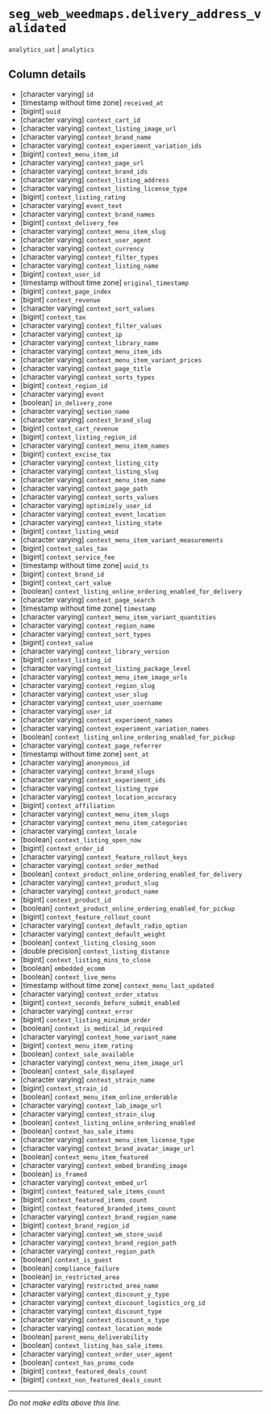 # `seg_web_weedmaps.delivery_address_validated`
`analytics_uat` | `analytics`

## Column details
* [character varying] `id`
* [timestamp without time zone] `received_at`
* [bigint]    `uuid`
* [character varying] `context_cart_id`
* [character varying] `context_listing_image_url`
* [character varying] `context_brand_name`
* [character varying] `context_experiment_variation_ids`
* [bigint]    `context_menu_item_id`
* [character varying] `context_page_url`
* [character varying] `context_brand_ids`
* [character varying] `context_listing_address`
* [character varying] `context_listing_license_type`
* [bigint]    `context_listing_rating`
* [character varying] `event_text`
* [character varying] `context_brand_names`
* [bigint]    `context_delivery_fee`
* [character varying] `context_menu_item_slug`
* [character varying] `context_user_agent`
* [character varying] `context_currency`
* [character varying] `context_filter_types`
* [character varying] `context_listing_name`
* [bigint]    `context_user_id`
* [timestamp without time zone] `original_timestamp`
* [bigint]    `context_page_index`
* [bigint]    `context_revenue`
* [character varying] `context_sort_values`
* [bigint]    `context_tax`
* [character varying] `context_filter_values`
* [character varying] `context_ip`
* [character varying] `context_library_name`
* [character varying] `context_menu_item_ids`
* [character varying] `context_menu_item_variant_prices`
* [character varying] `context_page_title`
* [character varying] `context_sorts_types`
* [bigint]    `context_region_id`
* [character varying] `event`
* [boolean]   `in_delivery_zone`
* [character varying] `section_name`
* [character varying] `context_brand_slug`
* [bigint]    `context_cart_revenue`
* [bigint]    `context_listing_region_id`
* [character varying] `context_menu_item_names`
* [bigint]    `context_excise_tax`
* [character varying] `context_listing_city`
* [character varying] `context_listing_slug`
* [character varying] `context_menu_item_name`
* [character varying] `context_page_path`
* [character varying] `context_sorts_values`
* [character varying] `optimizely_user_id`
* [character varying] `context_event_location`
* [character varying] `context_listing_state`
* [bigint]    `context_listing_wmid`
* [character varying] `context_menu_item_variant_measurements`
* [bigint]    `context_sales_tax`
* [bigint]    `context_service_fee`
* [timestamp without time zone] `uuid_ts`
* [bigint]    `context_brand_id`
* [bigint]    `context_cart_value`
* [boolean]   `context_listing_online_ordering_enabled_for_delivery`
* [character varying] `context_page_search`
* [timestamp without time zone] `timestamp`
* [character varying] `context_menu_item_variant_quantities`
* [character varying] `context_region_name`
* [character varying] `context_sort_types`
* [bigint]    `context_value`
* [character varying] `context_library_version`
* [bigint]    `context_listing_id`
* [character varying] `context_listing_package_level`
* [character varying] `context_menu_item_image_urls`
* [character varying] `context_region_slug`
* [character varying] `context_user_slug`
* [character varying] `context_user_username`
* [character varying] `user_id`
* [character varying] `context_experiment_names`
* [character varying] `context_experiment_variation_names`
* [boolean]   `context_listing_online_ordering_enabled_for_pickup`
* [character varying] `context_page_referrer`
* [timestamp without time zone] `sent_at`
* [character varying] `anonymous_id`
* [character varying] `context_brand_slugs`
* [character varying] `context_experiment_ids`
* [character varying] `context_listing_type`
* [character varying] `context_location_accuracy`
* [bigint]    `context_affiliation`
* [character varying] `context_menu_item_slugs`
* [character varying] `context_menu_item_categories`
* [character varying] `context_locale`
* [boolean]   `context_listing_open_now`
* [bigint]    `context_order_id`
* [character varying] `context_feature_rollout_keys`
* [character varying] `context_order_method`
* [boolean]   `context_product_online_ordering_enabled_for_delivery`
* [character varying] `context_product_slug`
* [character varying] `context_product_name`
* [bigint]    `context_product_id`
* [boolean]   `context_product_online_ordering_enabled_for_pickup`
* [bigint]    `context_feature_rollout_count`
* [character varying] `context_default_radio_option`
* [character varying] `context_default_weight`
* [boolean]   `context_listing_closing_soon`
* [double precision] `context_listing_distance`
* [bigint]    `context_listing_mins_to_close`
* [boolean]   `embedded_ecomm`
* [boolean]   `context_live_menu`
* [timestamp without time zone] `context_menu_last_updated`
* [character varying] `context_order_status`
* [bigint]    `context_seconds_before_submit_enabled`
* [character varying] `context_error`
* [bigint]    `context_listing_minimum_order`
* [boolean]   `context_is_medical_id_required`
* [character varying] `context_home_variant_name`
* [bigint]    `context_menu_item_rating`
* [boolean]   `context_sale_available`
* [character varying] `context_menu_item_image_url`
* [boolean]   `context_sale_displayed`
* [character varying] `context_strain_name`
* [bigint]    `context_strain_id`
* [boolean]   `context_menu_item_online_orderable`
* [character varying] `context_lab_image_url`
* [character varying] `context_strain_slug`
* [boolean]   `context_listing_online_ordering_enabled`
* [boolean]   `context_has_sale_items`
* [character varying] `context_menu_item_license_type`
* [character varying] `context_brand_avatar_image_url`
* [boolean]   `context_menu_item_featured`
* [character varying] `context_embed_branding_image`
* [boolean]   `is_framed`
* [character varying] `context_embed_url`
* [bigint]    `context_featured_sale_items_count`
* [bigint]    `context_featured_items_count`
* [bigint]    `context_featured_branded_items_count`
* [character varying] `context_brand_region_name`
* [bigint]    `context_brand_region_id`
* [character varying] `context_wm_store_uuid`
* [character varying] `context_brand_region_path`
* [character varying] `context_region_path`
* [boolean]   `context_is_guest`
* [boolean]   `compliance_failure`
* [boolean]   `in_restricted_area`
* [character varying] `restricted_area_name`
* [character varying] `context_discount_y_type`
* [character varying] `context_discount_logistics_org_id`
* [character varying] `context_discount_type`
* [character varying] `context_discount_x_type`
* [character varying] `context_location_mode`
* [boolean]   `parent_menu_deliverability`
* [boolean]   `context_listing_has_sale_items`
* [character varying] `context_order_user_agent`
* [boolean]   `context_has_promo_code`
* [bigint]    `context_featured_deals_count`
* [bigint]    `context_non_featured_deals_count`

-------------------------------------------------------------------------------
*Do not make edits above this line.*
